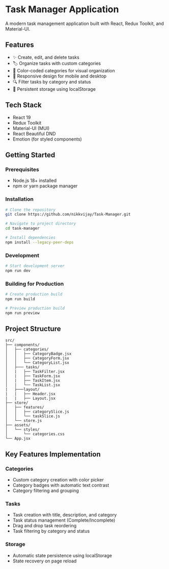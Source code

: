 # Task Manager Application

A modern task management application built with React, Redux Toolkit, and Material-UI.

## Features

- ✨ Create, edit, and delete tasks
- 🏷️ Organize tasks with custom categories
- 🎨 Color-coded categories for visual organization
- 📱 Responsive design for mobile and desktop
- 🔍 Filter tasks by category and status
- 💾 Persistent storage using localStorage

## Tech Stack

- React 19
- Redux Toolkit
- Material-UI (MUI)
- React Beautiful DND
- Emotion (for styled components)

## Getting Started

### Prerequisites

- Node.js 18+ installed
- npm or yarn package manager

### Installation

```bash
# Clone the repository
git clone https://github.com/nikkvijay/Task-Manager.git

# Navigate to project directory
cd task-manager

# Install dependencies
npm install --legacy-peer-deps
```

### Development

```bash
# Start development server
npm run dev
```

### Building for Production

```bash
# Create production build
npm run build

# Preview production build
npm run preview
```

## Project Structure

```plaintext
src/
├── components/
│   ├── categories/
│   │   ├── CategoryBadge.jsx
│   │   ├── CategoryForm.jsx
│   │   └── CategoryList.jsx
│   ├─── tasks/
│   |   ├── TaskFilter.jsx
│   |   ├── TaskForm.jsx
│   |   ├── TaskItem.jsx
│   |   └── TaskList.jsx
|   ├───layout/
|   |   ├── Header.jsx
|   |   ├── Layout.jsx
├── store/
│   ├── features/
│   │   ├── categorySlice.js
│   │   └── taskSlice.js
│   └── store.js
├── assets/
│   └── styles/
│       └── categories.css
└── App.jsx
```

## Key Features Implementation

### Categories

- Custom category creation with color picker
- Category badges with automatic text contrast
- Category filtering and grouping

### Tasks

- Task creation with title, description, and category
- Task status management (Complete/Incomplete)
- Drag and drop task reordering
- Task filtering by category and status

### Storage

- Automatic state persistence using localStorage
- State recovery on page reload
